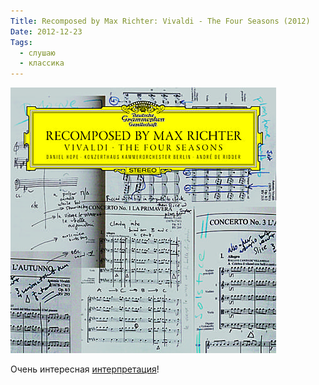 ```yaml
---
Title: Recomposed by Max Richter: Vivaldi - The Four Seasons (2012)
Date: 2012-12-23
Tags:
  - слушаю
  - классика
---
```


![recomposed.jpeg](images/recomposed.jpeg)

Очень интересная [интерпретация][1]!

[1]: http://www.discogs.com/Max-Richter-Recomposed-By-Max-Richter-Vivaldi-The-Four-Seasons-/master/499517